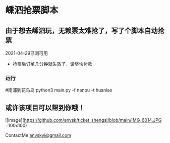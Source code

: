 # 嵊泗抢票脚本
## 由于想去嵊泗玩，无赖票太难抢了，写了个脚本自动抢票


2021-04-29已测可用

  - 抢票后订单几分钟就失效了，请尽快付款


### 运行

  #南浦到花鸟岛
  python3 main.py -f nanpu -t huaniao 


## 或许该项目可以帮到你哦！
![image](https://github.com/anvsk/ticket_shengsi/blob/main/IMG_6014.JPG =100x100)


ContactMe anvskyi@gmail.com

